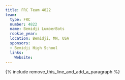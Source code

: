 ```yaml
---
title: FRC Team 4822
team:
  type: FRC
  number: 4822
  name: Bemidji LumberBots
  rookie_year:
  location: Bemidji, MN, USA
  sponsors:
  - Bemidji High School
  links:
    Website:
---
```


{% include remove_this_line_and_add_a_paragraph %}